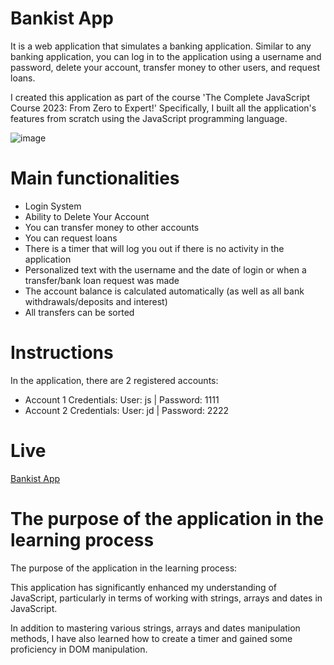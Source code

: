 # Bankist App

It is a web application that simulates a banking application. Similar to any banking application, you can log in to the application using a username and password, delete your account, transfer money to other users, and request loans.

I created this application as part of the course 'The Complete JavaScript Course 2023: From Zero to Expert!' Specifically, I built all the application's features from scratch using the JavaScript programming language.

![image](https://github.com/constantinraulivan/bankistapp/assets/108687645/1357cec3-333a-499f-9d06-b56fb7df73eb)


# Main functionalities

- Login System
- Ability to Delete Your Account
- You can transfer money to other accounts
- You can request loans
- There is a timer that will log you out if there is no activity in the application
- Personalized text with the username and the date of login or when a transfer/bank loan request was made
- The account balance is calculated automatically (as well as all bank withdrawals/deposits and interest)
- All transfers can be sorted

# Instructions
In the application, there are 2 registered accounts:

- Account 1 Credentials:
User: js |
Password: 1111
- Account 2 Credentials:
User: jd |
Password: 2222

# Live

[Bankist App](https://constantinraulivan.github.io/bankistapp/)


# The purpose of the application in the learning process

The purpose of the application in the learning process:

This application has significantly enhanced my understanding of JavaScript, particularly in terms of working with strings, arrays and dates in JavaScript.

In addition to mastering various strings, arrays and dates manipulation methods, I have also learned how to create a timer and gained some proficiency in DOM manipulation.
